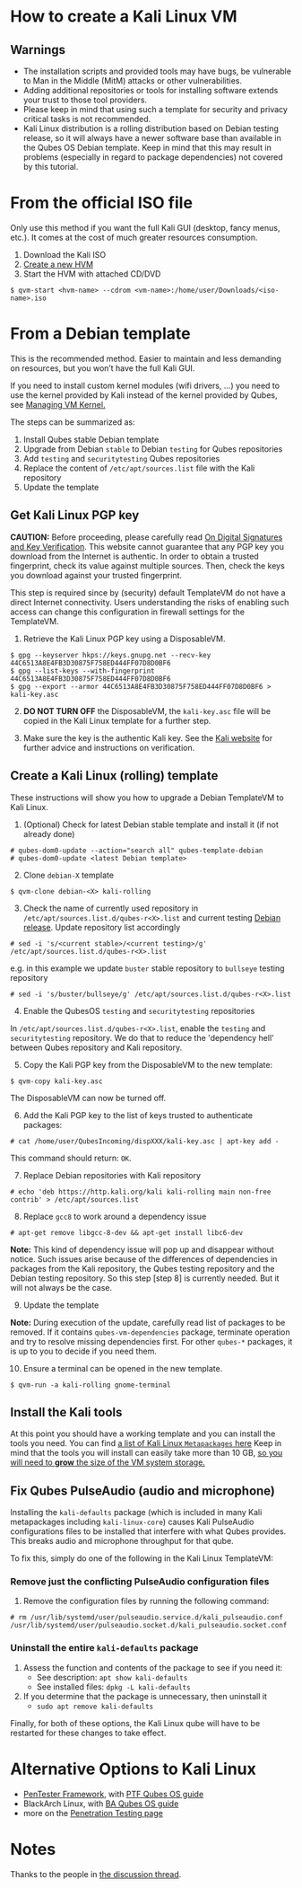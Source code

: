 
How to create a Kali Linux VM
===============================
Warnings
--------------
* The installation scripts and provided tools may have bugs, be vulnerable to Man in the Middle (MitM) attacks or other vulnerabilities.
* Adding additional repositories or tools for installing software extends your trust to those tool providers.
* Please keep in mind that using such a template for security and privacy critical tasks is not recommended.
* Kali Linux distribution is a rolling distribution based on Debian testing release, so it will always have a newer software base than available in the Qubes OS Debian template. Keep in mind that this may result in problems (especially in regard to package dependencies) not covered by this tutorial.

From the official ISO file <a name="hvm4_0"/>
==================================================
Only use this method if you want the full Kali GUI (desktop, fancy menus, etc.).
It comes at the cost of much greater resources consumption.

1. Download the Kali ISO
2. [Create a new HVM][qubes-new-hvm]
3. Start the HVM with attached CD/DVD
```shell_session
$ qvm-start <hvm-name> --cdrom <vm-name>:/home/user/Downloads/<iso-name>.iso
```

From a Debian template  <a name="templatevm-from-debian4_0"/>
================================================================
This is the recommended method.
Easier to maintain and less demanding on resources, but you won’t have the full Kali GUI.

If you need to install custom kernel modules (wifi drivers, …) you need to use the kernel provided by Kali instead of the kernel provided by Qubes, see [Managing VM Kernel.](https://www.qubes-os.org/doc/managing-vm-kernel/)

The steps can be summarized as:

1. Install Qubes stable Debian template
2. Upgrade from Debian `stable` to Debian `testing` for Qubes repositories
3. Add `testing` and `securitytesting` Qubes repositories
4. Replace the content of `/etc/apt/sources.list` file with the Kali repository
5. Update the template

Get Kali Linux PGP key
-----------------------
**CAUTION:** Before proceeding, please carefully read [On Digital Signatures and Key Verification][qubes-verifying-signatures].
This website cannot guarantee that any PGP key you download from the Internet is authentic.
In order to obtain a trusted fingerprint, check its value against multiple sources.
Then, check the keys you download against your trusted fingerprint.

This step is required since by (security) default TemplateVM do not have a
direct Internet connectivity. Users understanding the risks of enabling such
access can change this configuration in firewall settings for the TemplateVM.

1. Retrieve the Kali Linux PGP key using a DisposableVM.

```shell_session
$ gpg --keyserver hkps://keys.gnupg.net --recv-key 44C6513A8E4FB3D30875F758ED444FF07D8D0BF6
$ gpg --list-keys --with-fingerprint 44C6513A8E4FB3D30875F758ED444FF07D8D0BF6
$ gpg --export --armor 44C6513A8E4FB3D30875F758ED444FF07D8D0BF6 > kali-key.asc
```

2. **DO NOT TURN OFF** the DisposableVM, the `kali-key.asc` file will be copied in
   the Kali Linux template for a further step.

3. Make sure the key is the authentic Kali key.
   See the [Kali website] for further advice and instructions on verification.

Create a Kali Linux (rolling) template
----------------------------------------
These instructions will show you how to upgrade a Debian TemplateVM to Kali Linux.

1. (Optional) Check for latest Debian stable template and install it (if not already done)

```shell_session
# qubes-dom0-update --action="search all" qubes-template-debian
# qubes-dom0-update <latest Debian template>
```

2. Clone `debian-X` template

```shell_session
$ qvm-clone debian-<X> kali-rolling
```

3. Check the name of currently used repository in `/etc/apt/sources.list.d/qubes-r<X>.list` and current testing [Debian release][Debian-releases]. Update repository list accordingly

```shell_session
# sed -i 's/<current stable>/<current testing>/g' /etc/apt/sources.list.d/qubes-r<X>.list
```

e.g. in this example we update `buster` stable repository to `bullseye` testing repository

```shell_session
# sed -i 's/buster/bullseye/g' /etc/apt/sources.list.d/qubes-r<X>.list
```

4. Enable the QubesOS `testing` and `securitytesting` repositories

In `/etc/apt/sources.list.d/qubes-r<X>.list`, enable the `testing` and `securitytesting` repository.
We do that to reduce the 'dependency hell' between Qubes repository and Kali repository.

5. Copy the Kali PGP key from the DisposableVM to the new template:

```shell_session
$ qvm-copy kali-key.asc
```

   The DisposableVM can now be turned off.

6. Add the Kali PGP key to the list of keys trusted to authenticate packages:

```shell_session
# cat /home/user/QubesIncoming/dispXXX/kali-key.asc | apt-key add -
```

   This command should return: `OK`.

7. Replace Debian repositories with Kali repository

```shell_session
# echo 'deb https://http.kali.org/kali kali-rolling main non-free contrib' > /etc/apt/sources.list
```

8. Replace `gcc8` to work around a dependency issue

```shell_session
# apt-get remove libgcc-8-dev && apt-get install libc6-dev
```

**Note:** This kind of dependency issue will pop up and disappear without notice.
Such issues arise because of the differences of dependencies in packages from
the Kali repository, the Qubes testing repository and the Debian testing
repository.
So this step [step 8] is currently needed. But it will not always be the case.

9. Update the template

**Note:** During execution of the update, carefully read list of packages to be removed. If it contains `qubes-vm-dependencies` package, terminate operation and try to resolve missing dependencies first. For other `qubes-*` packages, it is up to you to decide if you need them.

10. Ensure a terminal can be opened in the new template.

```shell_session
$ qvm-run -a kali-rolling gnome-terminal
```

Install the Kali tools
------------------------------
At this point you should have a working template and you can install the tools you need.
You can find [a list of Kali Linux `Metapackages` here](https://tools.kali.org/kali-metapackages)
Keep in mind that the tools you will install can easily take more than 10 GB, [so you will need to **grow** the size of the VM system storage.][qubes-resize-disk-image]

Fix Qubes PulseAudio (audio and microphone)
---------------------------------------------
Installing the `kali-defaults` package (which is included in many Kali metapackages including `kali-linux-core`) causes Kali PulseAudio configurations files to be installed that interfere with what Qubes provides. This breaks audio and microphone throughput for that qube.

To fix this, simply do one of the following in the Kali Linux TemplateVM:

### Remove just the conflicting PulseAudio configuration files

1.  Remove the configuration files by running the following command:

```shell_session
# rm /usr/lib/systemd/user/pulseaudio.service.d/kali_pulseaudio.conf /usr/lib/systemd/user/pulseaudio.socket.d/kali_pulseaudio.socket.conf
```

### Uninstall the entire `kali-defaults` package

1. Assess the function and contents of the package to see if you need it:
    - See description: `apt show kali-defaults`
    - See installed files: `dpkg -L kali-defaults`
2. If you determine that the package is unnecessary, then uninstall it
    - `sudo apt remove kali-defaults`

Finally, for both of these options, the Kali Linux qube will have to be restarted for these changes to take effect.

Alternative Options to Kali Linux
===================================
* [PenTester Framework][PTF], with [PTF Qubes OS guide][qubes-ptf]
* BlackArch Linux, with [BA Qubes OS guide][qubes-blackarch]
* more on the [Penetration Testing page][qubes-pentesting]


Notes
=============
Thanks to the people in [the discussion thread](https://github.com/QubesOS/qubes-issues/issues/1981).

[qubes-verifying-signatures]: https://www.qubes-os.org/security/verifying-signatures/
[qubes-pentesting]: https://www.qubes-os.org/doc/pentesting/
[qubes-blackarch]: https://www.qubes-os.org/doc/pentesting/blackarch/
[qubes-ptf]: https://www.qubes-os.org/doc/pentesting/ptf/
[qubes-template-debian-install]: https://www.qubes-os.org/doc/templates/debian/#install
[qubes-resize-disk-image]: https://www.qubes-os.org/doc/resize-disk-image/
[qubes-new-hvm]: https://www.qubes-os.org/doc/standalone-and-hvm/

[kali]: https://www.kali.org/
[kali-vbox]: https://www.offensive-security.com/kali-linux-vmware-virtualbox-image-download/
[kali website]: https://docs.kali.org/introduction/download-official-kali-linux-images

[PTF]: https://www.trustedsec.com/may-2015/new-tool-the-pentesters-framework-ptf-released/

[katoolin]: https://github.com/LionSec/katoolin
[katoolin-howto]: http://www.tecmint.com/install-kali-linux-tools-using-katoolin-on-ubuntu-debian/

[Debian-releases]: https://www.debian.org/releases/

[Debian-security-naming-convention]: https://www.mail-archive.com/debian-security@lists.debian.org/msg41223.html

